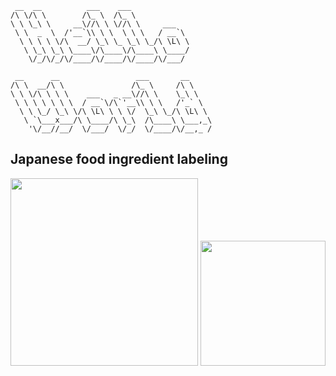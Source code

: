 ```
 __  __          ___    ___             
/\ \/\ \        /\_ \  /\_ \            
\ \ \_\ \     __\//\ \ \//\ \     ___   
 \ \  _  \  /'__`\\ \ \  \ \ \   / __`\ 
  \ \ \ \ \/\  __/ \_\ \_ \_\ \_/\ \L\ \
   \ \_\ \_\ \____\/\____\/\____\ \____/
    \/_/\/_/\/____/\/____/\/____/\/___/ 
    
 __      __                 ___       __     
/\ \  __/\ \               /\_ \     /\ \    
\ \ \/\ \ \ \    ___   _ __\//\ \    \_\ \   
 \ \ \ \ \ \ \  / __`\/\`'__\\ \ \   /'_` \  
  \ \ \_/ \_\ \/\ \L\ \ \ \/  \_\ \_/\ \L\ \ 
   \ `\___x___/\ \____/\ \_\  /\____\ \___,_\
    '\/__//__/  \/___/  \/_/  \/____/\/__,_ /
```
## Japanese food ingredient labeling
<img src="https://raw.githubusercontent.com/mira-tech/mira-tech/master/Food-ingredient-labeling-ja.png" width="300px">    <img src="https://raw.githubusercontent.com/mira-tech/mira-tech/master/Food-ingredient-labeling-en.png" width="200px">
